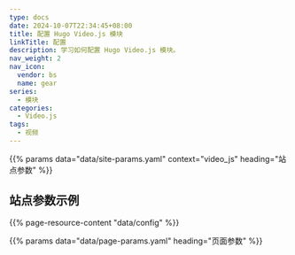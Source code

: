 ```yaml
---
type: docs
date: 2024-10-07T22:34:45+08:00
title: 配置 Hugo Video.js 模块
linkTitle: 配置
description: 学习如何配置 Hugo Video.js 模块。
nav_weight: 2
nav_icon:
  vendor: bs
  name: gear
series:
  - 模块
categories:
  - Video.js
tags:
  - 视频
---
```


{{% params data="data/site-params.yaml" context="video_js" heading="站点参数" %}}

## 站点参数示例

{{% page-resource-content "data/config" %}}

{{% params data="data/page-params.yaml" heading="页面参数" %}}
